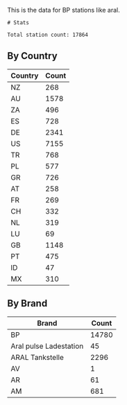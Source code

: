 This is the data for BP stations like aral.


    # Stats

    Total station count: 17864
## By Country

| Country | Count
| - | - 
| NZ | 268
| AU | 1578
| ZA | 496
| ES | 728
| DE | 2341
| US | 7155
| TR | 768
| PL | 577
| GR | 726
| AT | 258
| FR | 269
| CH | 332
| NL | 319
| LU | 69
| GB | 1148
| PT | 475
| ID | 47
| MX | 310
## By Brand

| Brand | Count
| - | - 
| BP | 14780
| Aral pulse Ladestation | 45
| ARAL Tankstelle | 2296
| AV | 1
| AR | 61
| AM | 681
